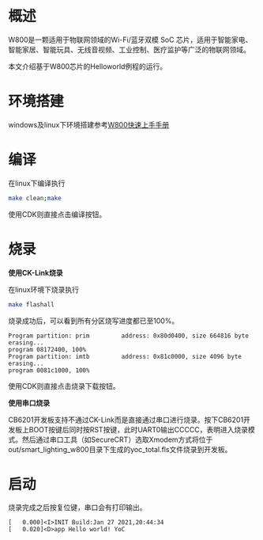 # 概述

W800是一颗适用于物联网领域的Wi-Fi/蓝牙双模 SoC 芯片，适用于智能家电、智能家居、智能玩具、无线音视频、工业控制、医疗监护等广泛的物联网领域。

本文介绍基于W800芯片的Helloworld例程的运行。

# 环境搭建

windows及linux下环境搭建参考[W800快速上手手册](https://occ-oss-prod.oss-cn-hangzhou.aliyuncs.com/userFiles/3717897501090217984/resource/3717897501090217984jKGhhefnxh.pdf)

# 编译

在linux下编译执行

```bash
make clean;make
```

使用CDK则直接点击编译按钮。

# 烧录

**使用CK-Link烧录**

在linux环境下烧录执行

```bash
make flashall
```

烧录成功后，可以看到所有分区烧写进度都已至100%。

```
Program partition: prim         address: 0x80d0400, size 664816 byte
erasing...
program 08172400, 100%
Program partition: imtb         address: 0x81c0000, size 4096 byte
erasing...
program 0081c1000, 100%
```

使用CDK则直接点击烧录下载按钮。

**使用串口烧录**

CB6201开发板支持不通过CK-Link而是直接通过串口进行烧录。按下CB6201开发板上BOOT按键后同时按RST按键，此时UART0输出CCCCC，表明进入烧录模式。然后通过串口工具（如SecureCRT）选取Xmodem方式将位于out/smart_lighting_w800目录下生成的yoc_total.fls文件烧录到开发板。

# 启动

烧录完成之后按复位键，串口会有打印输出。

```
[   0.000]<I>INIT Build:Jan 27 2021,20:44:34
[   0.020]<D>app Hello world! YoC

```


